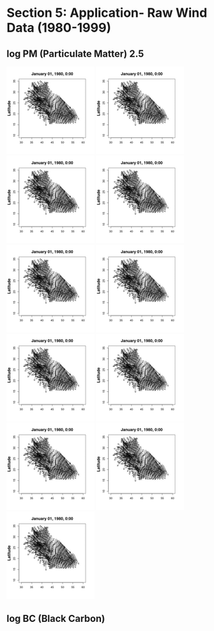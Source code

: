 # Section 5: Application- Raw Wind Data (1980-1999)
## log PM (Particulate Matter) 2.5 

<img src="Figures/wind/wind_data_1.gif" width="200"> <img src="Figures/wind/wind_data_1.gif" width="200"> <img src="Figures/wind/wind_data_1.gif" width="200">
<img src="Figures/wind/wind_data_1.gif" width="200">
<img src="Figures/wind/wind_data_1.gif" width="200">
<img src="Figures/wind/wind_data_1.gif" width="200">
<img src="Figures/wind/wind_data_1.gif" width="200">
<img src="Figures/wind/wind_data_1.gif" width="200">
<img src="Figures/wind/wind_data_1.gif" width="200">
<img src="Figures/wind/wind_data_1.gif" width="200">
<img src="Figures/wind/wind_data_1.gif" width="200">


## log BC (Black Carbon)

